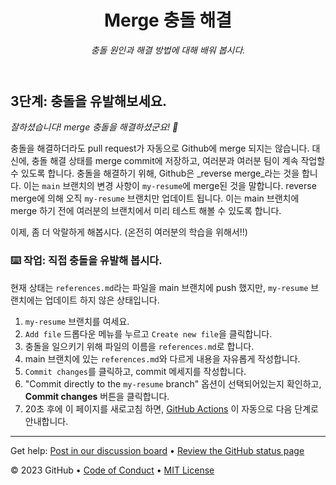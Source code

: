 <header>

<!--
  <<< Author notes: Course header >>>
  Include a 1280×640 image, course title in sentence case, and a concise description in emphasis.
  In your repository settings: enable template repository, add your 1280×640 social image, auto delete head branches.
  Add your open source license, GitHub uses MIT license.
-->

# Merge 충돌 해결

_충돌 원인과 해결 방법에 대해 배워 봅시다._

</header>

<!--
  <<< Author notes: Step 3 >>>
  Start this step by acknowledging the previous step.
  Define terms and link to docs.github.com.
-->

## 3단계: 충돌을 유발해보세요.

_잘하셨습니다! merge 충돌을 해결하셨군요! :tada:_

충돌을 해결하더라도 pull request가 자동으로 Github에 merge 되지는 않습니다. 대신에, 충돌 해결 상태를 merge commit에 저장하고, 여러분과 여러분 팀이 계속 작업할 수 있도록 합니다. 충돌을 해결하기 위해, Github은 _reverse merge_라는 것을 합니다. 이는 `main` 브랜치의 변경 사항이 `my-resume`에 merge된 것을 말합니다. reverse merge에 의해 오직 `my-resume` 브랜치만 업데이트 됩니다. 이는 main 브랜치에 merge 하기 전에 여러분의 브랜치에서 미리 테스트 해볼 수 있도록 합니다.

이제, 좀 더 악랄하게 해봅시다. (온전히 여러분의 학습을 위해서!!)

### :keyboard: 작업: 직접 충돌을 유발해 봅시다.

현재 상태는 `references.md`라는 파일을 main 브랜치에 push 했지만, `my-resume` 브랜치에는 업데이트 하지 않은 상태입니다.

1. `my-resume` 브랜치를 여세요.
1. `Add file` 드롭다운 메뉴를 누르고 `Create new file`을 클릭합니다.
1. 충돌을 일으키기 위해 파일의 이름을 `references.md`로 합니다.
1. main 브랜치에 있는 `references.md`와 다르게 내용을 자유롭게 작성합니다.
1. `Commit changes`를 클릭하고, commit 메세지를 작성합니다.
1. "Commit directly to the `my-resume` branch" 옵션이 선택되어있는지 확인하고, **Commit changes** 버튼을 클릭합니다.
1. 20초 후에 이 페이지를 새로고침 하면, [GitHub Actions](https://docs.github.com/en/actions) 이 자동으로 다음 단계로 안내합니다.

<footer>

<!--
  <<< Author notes: Footer >>>
  Add a link to get support, GitHub status page, code of conduct, license link.
-->

---

Get help: [Post in our discussion board](https://github.com/orgs/skills/discussions/categories/resolve-merge-conflicts) &bull; [Review the GitHub status page](https://www.githubstatus.com/)

&copy; 2023 GitHub &bull; [Code of Conduct](https://www.contributor-covenant.org/version/2/1/code_of_conduct/code_of_conduct.md) &bull; [MIT License](https://gh.io/mit)

</footer>
